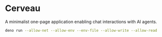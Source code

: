 # Cerveau

A minimalist one-page application enabling chat interactions with AI agents.

```bash
deno run --allow-net --allow-env --env-file --allow-write --allow-read --watch mod.ts
```
